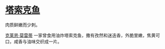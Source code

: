 # [塔索克鱼](../食物及饮料/塔索克鱼.md)

肉质鲜嫩而少刺。

[克莱恩·莫雷蒂](../人物/克莱恩·莫雷蒂.md) 一家曾食用油炸塔索克鱼，撒有孜然和迷迭香，外脆里嫩，焦黄可口，咸香与油味交织成一片。
